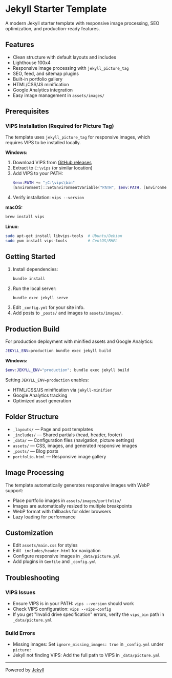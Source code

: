 # Jekyll Starter Template

A modern Jekyll starter template with responsive image processing, SEO optimization, and production-ready features.

## Features
- Clean structure with default layouts and includes
- Lighthouse 100x4
- Responsive image processing with `jekyll_picture_tag`
- SEO, feed, and sitemap plugins
- Built-in portfolio gallery
- HTML/CSS/JS minification
- Google Analytics integration
- Easy image management in `assets/images/`

## Prerequisites

### VIPS Installation (Required for Picture Tag)
The template uses `jekyll_picture_tag` for responsive images, which requires VIPS to be installed locally.

**Windows:**
1. Download VIPS from [GitHub releases](https://github.com/libvips/libvips/releases)
2. Extract to `C:\vips` (or similar location)
3. Add VIPS to your PATH:
   ```powershell
   $env:PATH += ";C:\vips\bin"
   [Environment]::SetEnvironmentVariable("PATH", $env:PATH, [EnvironmentVariableTarget]::User)
   ```
4. Verify installation: `vips --version`

**macOS:**
```bash
brew install vips
```

**Linux:**
```bash
sudo apt-get install libvips-tools  # Ubuntu/Debian
sudo yum install vips-tools         # CentOS/RHEL
```

## Getting Started
1. Install dependencies:
   ```bash
   bundle install
   ```
2. Run the local server:
   ```bash
   bundle exec jekyll serve
   ```
3. Edit `_config.yml` for your site info.
4. Add posts to `_posts/` and images to `assets/images/`.

## Production Build
For production deployment with minified assets and Google Analytics:

```bash
JEKYLL_ENV=production bundle exec jekyll build
```

**Windows:**
```powershell
$env:JEKYLL_ENV="production"; bundle exec jekyll build
```

Setting `JEKYLL_ENV=production` enables:
- HTML/CSS/JS minification via `jekyll-minifier`
- Google Analytics tracking
- Optimized asset generation

## Folder Structure
- `_layouts/` — Page and post templates
- `_includes/` — Shared partials (head, header, footer)
- `_data/` — Configuration files (navigation, picture settings)
- `assets/` — CSS, images, and generated responsive images
- `_posts/` — Blog posts
- `portfolio.html` — Responsive image gallery

## Image Processing
The template automatically generates responsive images with WebP support:
- Place portfolio images in `assets/images/portfolio/`
- Images are automatically resized to multiple breakpoints
- WebP format with fallbacks for older browsers
- Lazy loading for performance

## Customization
- Edit `assets/main.css` for styles
- Edit `_includes/header.html` for navigation
- Configure responsive images in `_data/picture.yml`
- Add plugins in `Gemfile` and `_config.yml`

## Troubleshooting

### VIPS Issues
- Ensure VIPS is in your PATH: `vips --version` should work
- Check VIPS configuration: `vips --vips-config`
- If you get "Invalid drive specification" errors, verify the `vips_bin` path in `_data/picture.yml`

### Build Errors
- Missing images: Set `ignore_missing_images: true` in `_config.yml` under `picture:`
- Jekyll not finding VIPS: Add the full path to VIPS in `_data/picture.yml`

---
Powered by [Jekyll](https://jekyllrb.com/)
